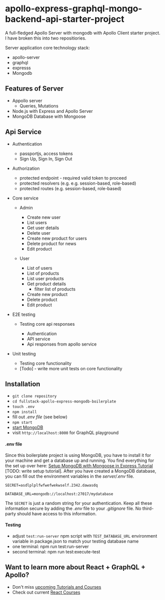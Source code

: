 # apollo-express-graphql-mongo-backend-api-starter-project

A full-fledged Apollo Server with mongodb with Apollo Client starter project. I have broken this into two repositiories.

Server application core technology stack:

- apollo-server
- graphql
- expresss
- Mongodb

## Features of Server

- Appollo server
  - Queries, Mutations
- Node.js with Express and Apollo Server
- MongoDB Database with Mongoose

## Api Service

- Authentication

  - passportjs, access tokens
  - Sign Up, Sign In, Sign Out

- Authorization

  - protected endpoint - required valid token to proceed
  - protected resolvers (e.g. e.g. session-based, role-based)
  - protected routes (e.g. session-based, role-based)

- Core service

  - Admin

    - Create new user
    - List users
    - Get user details
    - Delete user
    - Create new product for users
    - Delete product for news
    - Edit product

  - User
    - List of users
    - List of products
    - List user products 
    - Get product details
      - filter list of products
    - Create new product
    - Delete product
    - Edit product

- E2E testing
  - Testing core api responses

    - Authentication
    - API service
    - Api responses from apollo service
- Unit testing
  - Testing core functionality
  - [Todo] - write more unit tests on core functionality

## Installation

- `git clone repository`
- `cd fullstack-apollo-express-mongodb-boilerplate`
- `touch .env`
- `npm install`
- fill out _.env file_ (see below)
- `npm start`
- [start MongoDB](https://www.robinwieruch.de/mongodb-express-setup-tutorial/)
- visit `http://localhost:8000` for GraphQL playground

#### .env file

Since this boilerplate project is using MongoDB, you have to install it for your machine and get a database up and running. You find everything for the set up over here: [Setup MongoDB with Mongoose in Express Tutorial](https://www.robinwieruch.de/mongodb-express-setup-tutorial) [TODO: write setup tutorial]. After you have created a MongoDB database, you can fill out the environment variables in the _server/.env_ file.

```
SECRET=asdlplplfwfwefwekwself.2342.dawasdq

DATABASE_URL=mongodb://localhost:27017/mydatabase
```

The `SECRET` is just a random string for your authentication. Keep all these information secure by adding the _.env_ file to your _.gitignore_ file. No third-party should have access to this information.

#### Testing

- adjust `test:run-server` npm script with `TEST_DATABASE_URL` environment variable in package.json to match your testing database name
- one terminal: npm run test:run-server
- second terminal: npm run test:execute-test

## Want to learn more about React + GraphQL + Apollo?

- Don't miss [upcoming Tutorials and Courses](https://www.getrevue.co/profile/rwieruch)
- Check out current [React Courses](https://roadtoreact.com)
